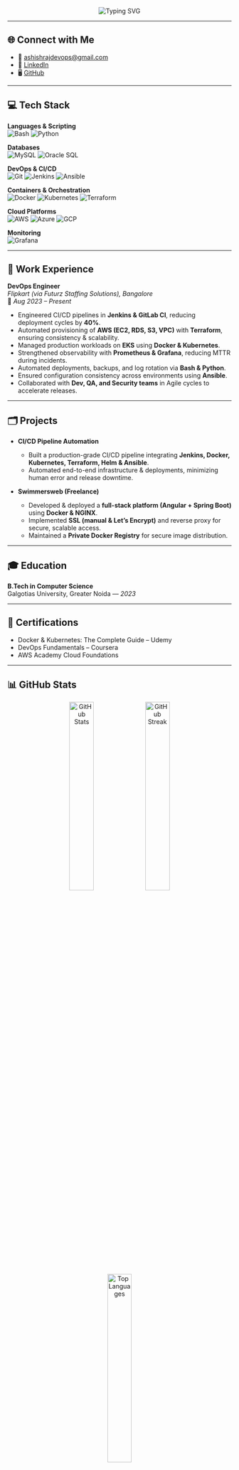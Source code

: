 <!-- Banner -->
<p align="center">
  <img src="https://readme-typing-svg.demolab.com?font=Fira+Code&pause=1000&color=00BFFF&width=435&lines=Hey!+I'm+Ashish+Raj;DevOps+Engineer;Automation+%7C+Cloud+%7C+CI%2FCD" alt="Typing SVG" />
</p>

---

## 🌐 Connect with Me  
- 📧 [ashishrajdevops@gmail.com](mailto:ashishrajdevops@gmail.com)  
- 💼 [LinkedIn](https://linkedin.com/in/ashish-raj)  
- 🖥️ [GitHub](https://github.com/ashishdevops-dev-raj)  

---

## 💻 Tech Stack  

**Languages & Scripting**  
![Bash](https://img.shields.io/badge/Bash-4EAA25?style=for-the-badge&logo=gnu-bash&logoColor=white) 
![Python](https://img.shields.io/badge/Python-3776AB?style=for-the-badge&logo=python&logoColor=white)  

**Databases**  
![MySQL](https://img.shields.io/badge/MySQL-4479A1?style=for-the-badge&logo=mysql&logoColor=white) 
![Oracle SQL](https://img.shields.io/badge/Oracle-F80000?style=for-the-badge&logo=oracle&logoColor=white)  

**DevOps & CI/CD**  
![Git](https://img.shields.io/badge/Git-F05032?style=for-the-badge&logo=git&logoColor=white) 
![Jenkins](https://img.shields.io/badge/Jenkins-D24939?style=for-the-badge&logo=jenkins&logoColor=white) 
![Ansible](https://img.shields.io/badge/Ansible-EE0000?style=for-the-badge&logo=ansible&logoColor=white)  

**Containers & Orchestration**  
![Docker](https://img.shields.io/badge/Docker-2496ED?style=for-the-badge&logo=docker&logoColor=white) 
![Kubernetes](https://img.shields.io/badge/Kubernetes-326CE5?style=for-the-badge&logo=kubernetes&logoColor=white) 
![Terraform](https://img.shields.io/badge/Terraform-623CE4?style=for-the-badge&logo=terraform&logoColor=white)  

**Cloud Platforms**  
![AWS](https://img.shields.io/badge/AWS-FF9900?style=for-the-badge&logo=amazonaws&logoColor=white) 
![Azure](https://img.shields.io/badge/Azure-0078D4?style=for-the-badge&logo=microsoftazure&logoColor=white) 
![GCP](https://img.shields.io/badge/GCP-4285F4?style=for-the-badge&logo=googlecloud&logoColor=white)   

**Monitoring**  
![Grafana](https://img.shields.io/badge/Grafana-F46800?style=for-the-badge&logo=grafana&logoColor=white) 


---

## 🏢 Work Experience  

**DevOps Engineer**  
*Flipkart (via Futurz Staffing Solutions), Bangalore*  
📆 *Aug 2023 – Present*  

- Engineered CI/CD pipelines in **Jenkins & GitLab CI**, reducing deployment cycles by **40%**.  
- Automated provisioning of **AWS (EC2, RDS, S3, VPC)** with **Terraform**, ensuring consistency & scalability.  
- Managed production workloads on **EKS** using **Docker & Kubernetes**.  
- Strengthened observability with **Prometheus & Grafana**, reducing MTTR during incidents.  
- Automated deployments, backups, and log rotation via **Bash & Python**.  
- Ensured configuration consistency across environments using **Ansible**.  
- Collaborated with **Dev, QA, and Security teams** in Agile cycles to accelerate releases.  

---

## 🗂️ Projects  

- **CI/CD Pipeline Automation**  
  - Built a production-grade CI/CD pipeline integrating **Jenkins, Docker, Kubernetes, Terraform, Helm & Ansible**.  
  - Automated end-to-end infrastructure & deployments, minimizing human error and release downtime.  

- **Swimmersweb (Freelance)**  
  - Developed & deployed a **full-stack platform (Angular + Spring Boot)** using **Docker & NGINX**.  
  - Implemented **SSL (manual & Let’s Encrypt)** and reverse proxy for secure, scalable access.  
  - Maintained a **Private Docker Registry** for secure image distribution.  

---

## 🎓 Education  

**B.Tech in Computer Science**  
Galgotias University, Greater Noida — *2023*  

---

## 📜 Certifications  

- Docker & Kubernetes: The Complete Guide – Udemy  
- DevOps Fundamentals – Coursera  
- AWS Academy Cloud Foundations  

---

## 📊 GitHub Stats  

<p align="center">
  <img src="https://github-readme-stats.vercel.app/api?username=ashishdevops-dev-raj&show_icons=true&theme=radical" alt="GitHub Stats" width="33%" />
  <img src="https://github-readme-streak-stats.herokuapp.com?user=ashishdevops-dev-raj&theme=radical" alt="GitHub Streak" width="33%" />
  <img src="https://github-readme-stats.vercel.app/api/top-langs/?username=ashishdevops-dev-raj&layout=compact&theme=radical" alt="Top Languages" width="33%" />
</p>



---

## 🔔 Fun Facts  

- 🚀 Passionate about **automation & building reliable systems**.  
- 🤝 Strong believer in **collaboration & mentoring**.  
- 📈 Obsessed with **logs, monitoring & continuous improvement**.  

> 💡 *Thanks for visiting my profile! Let’s connect 🚀*  
